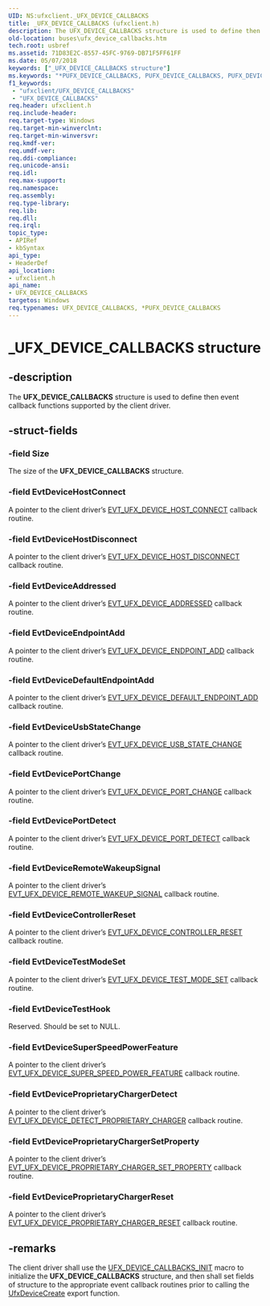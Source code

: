 ```yaml
---
UID: NS:ufxclient._UFX_DEVICE_CALLBACKS
title: _UFX_DEVICE_CALLBACKS (ufxclient.h)
description: The UFX_DEVICE_CALLBACKS structure is used to define then event callback functions supported by the client driver.
old-location: buses\ufx_device_callbacks.htm
tech.root: usbref
ms.assetid: 71D83E2C-8557-45FC-9769-DB71F5FF61FF
ms.date: 05/07/2018
keywords: ["_UFX_DEVICE_CALLBACKS structure"]
ms.keywords: "*PUFX_DEVICE_CALLBACKS, PUFX_DEVICE_CALLBACKS, PUFX_DEVICE_CALLBACKS structure pointer [Buses], UFX_DEVICE_CALLBACKS, UFX_DEVICE_CALLBACKS structure [Buses], _UFX_DEVICE_CALLBACKS, buses.ufx_device_callbacks, ufxclient/PUFX_DEVICE_CALLBACKS, ufxclient/UFX_DEVICE_CALLBACKS"
f1_keywords:
 - "ufxclient/UFX_DEVICE_CALLBACKS"
 - "UFX_DEVICE_CALLBACKS"
req.header: ufxclient.h
req.include-header: 
req.target-type: Windows
req.target-min-winverclnt: 
req.target-min-winversvr: 
req.kmdf-ver: 
req.umdf-ver: 
req.ddi-compliance: 
req.unicode-ansi: 
req.idl: 
req.max-support: 
req.namespace: 
req.assembly: 
req.type-library: 
req.lib: 
req.dll: 
req.irql: 
topic_type:
- APIRef
- kbSyntax
api_type:
- HeaderDef
api_location:
- ufxclient.h
api_name:
- UFX_DEVICE_CALLBACKS
targetos: Windows
req.typenames: UFX_DEVICE_CALLBACKS, *PUFX_DEVICE_CALLBACKS
---
```


# _UFX_DEVICE_CALLBACKS structure


## -description


The <b>UFX_DEVICE_CALLBACKS</b> structure is used to define then event callback functions supported by the client driver. 


## -struct-fields




### -field Size

The size of the <b>UFX_DEVICE_CALLBACKS</b> structure.


### -field EvtDeviceHostConnect

A pointer to the client driver’s <a href="https://docs.microsoft.com/windows-hardware/drivers/ddi/ufxclient/nc-ufxclient-evt_ufx_device_host_connect">EVT_UFX_DEVICE_HOST_CONNECT</a> callback routine.


### -field EvtDeviceHostDisconnect

A pointer to the client driver’s <a href="https://docs.microsoft.com/windows-hardware/drivers/ddi/ufxclient/nc-ufxclient-evt_ufx_device_host_disconnect">EVT_UFX_DEVICE_HOST_DISCONNECT</a> callback routine.


### -field EvtDeviceAddressed

A pointer to the client driver’s <a href="https://docs.microsoft.com/windows-hardware/drivers/ddi/ufxclient/nc-ufxclient-evt_ufx_device_addressed">EVT_UFX_DEVICE_ADDRESSED</a> callback routine.


### -field EvtDeviceEndpointAdd

A pointer to the client driver’s <a href="https://docs.microsoft.com/windows-hardware/drivers/ddi/ufxclient/nc-ufxclient-evt_ufx_device_endpoint_add">EVT_UFX_DEVICE_ENDPOINT_ADD</a> callback routine.


### -field EvtDeviceDefaultEndpointAdd

A pointer to the client driver’s <a href="https://docs.microsoft.com/windows-hardware/drivers/ddi/ufxclient/nc-ufxclient-evt_ufx_device_default_endpoint_add">EVT_UFX_DEVICE_DEFAULT_ENDPOINT_ADD</a> callback routine.


### -field EvtDeviceUsbStateChange

A pointer to the client driver’s <a href="https://docs.microsoft.com/windows-hardware/drivers/ddi/ufxclient/nc-ufxclient-evt_ufx_device_usb_state_change">EVT_UFX_DEVICE_USB_STATE_CHANGE</a> callback routine.


### -field EvtDevicePortChange

A pointer to the client driver’s <a href="https://docs.microsoft.com/windows-hardware/drivers/ddi/ufxclient/nc-ufxclient-evt_ufx_device_port_change">EVT_UFX_DEVICE_PORT_CHANGE</a> callback routine.


### -field EvtDevicePortDetect

A pointer to the client driver’s <a href="https://docs.microsoft.com/windows-hardware/drivers/ddi/ufxclient/nc-ufxclient-evt_ufx_device_port_detect">EVT_UFX_DEVICE_PORT_DETECT</a> callback routine.


### -field EvtDeviceRemoteWakeupSignal

A pointer to the client driver’s <a href="https://docs.microsoft.com/windows-hardware/drivers/ddi/ufxclient/nc-ufxclient-evt_ufx_device_remote_wakeup_signal">EVT_UFX_DEVICE_REMOTE_WAKEUP_SIGNAL</a> callback routine.  


### -field EvtDeviceControllerReset

A pointer to the client driver’s <a href="https://docs.microsoft.com/windows-hardware/drivers/ddi/ufxclient/nc-ufxclient-evt_ufx_device_controller_reset">EVT_UFX_DEVICE_CONTROLLER_RESET</a> callback routine.


### -field EvtDeviceTestModeSet

A pointer to the client driver’s <a href="https://docs.microsoft.com/windows-hardware/drivers/ddi/ufxclient/nc-ufxclient-evt_ufx_device_test_mode_set">EVT_UFX_DEVICE_TEST_MODE_SET</a> callback routine.


### -field EvtDeviceTestHook

Reserved.  Should be set to NULL.


### -field EvtDeviceSuperSpeedPowerFeature

A pointer to the client driver’s <a href="https://docs.microsoft.com/windows-hardware/drivers/ddi/ufxclient/nc-ufxclient-evt_ufx_device_super_speed_power_feature">EVT_UFX_DEVICE_SUPER_SPEED_POWER_FEATURE</a> callback routine.


### -field EvtDeviceProprietaryChargerDetect

A pointer to the client driver’s <a href="https://docs.microsoft.com/windows-hardware/drivers/ddi/ufxclient/nc-ufxclient-evt_ufx_device_proprietary_charger_detect">EVT_UFX_DEVICE_DETECT_PROPRIETARY_CHARGER</a> callback routine.


### -field EvtDeviceProprietaryChargerSetProperty

A pointer to the client driver’s <a href="https://docs.microsoft.com/windows-hardware/drivers/ddi/ufxclient/nc-ufxclient-evt_ufx_device_proprietary_charger_set_property">EVT_UFX_DEVICE_PROPRIETARY_CHARGER_SET_PROPERTY</a> callback routine.


### -field EvtDeviceProprietaryChargerReset

A pointer to the client driver’s <a href="https://docs.microsoft.com/windows-hardware/drivers/ddi/ufxclient/nc-ufxclient-evt_ufx_device_proprietary_charger_reset">EVT_UFX_DEVICE_PROPRIETARY_CHARGER_RESET</a> callback routine.


## -remarks



The client driver shall use the <a href="https://docs.microsoft.com/windows-hardware/drivers/ddi/ufxclient/nf-ufxclient-ufx_device_callbacks_init">UFX_DEVICE_CALLBACKS_INIT</a> macro to initialize the <b>UFX_DEVICE_CALLBACKS</b> structure, and then shall set fields of structure to the appropriate event callback routines prior to calling the <a href="https://docs.microsoft.com/windows-hardware/drivers/ddi/ufxclient/nf-ufxclient-ufxdevicecreate">UfxDeviceCreate</a> export function.



